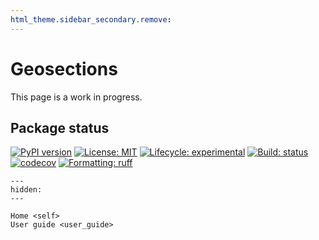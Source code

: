 ```yaml
---
html_theme.sidebar_secondary.remove:
---
```


# Geosections

This page is a work in progress.

## Package status

[![PyPI version](https://img.shields.io/pypi/v/geosections.svg)](https://pypi.org/project/geosections)
[![License: MIT](https://img.shields.io/pypi/l/imod)](https://choosealicense.com/licenses/mit)
[![Lifecycle: experimental](https://lifecycle.r-lib.org/articles/figures/lifecycle-experimental.svg)](https://lifecycle.r-lib.org/articles/stages.html)
[![Build: status](https://img.shields.io/github/actions/workflow/status/deltares-research/geosections/ci.yml)](https://github.com/Deltares-research/geosections/actions)
[![codecov](https://codecov.io/gh/Deltares-research/geosections/graph/badge.svg?token=HCNGLWTQ2H)](https://codecov.io/gh/Deltares-research/geosections)
[![Formatting: ruff](https://img.shields.io/endpoint?url=https://raw.githubusercontent.com/astral-sh/ruff/main/assets/badge/v2.json)](https://github.com/charliermarsh/ruff)

```{toctree}
---
hidden:
---

Home <self>
User guide <user_guide>
```
